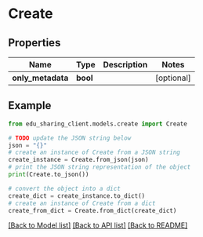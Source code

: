 # Create


## Properties

Name | Type | Description | Notes
------------ | ------------- | ------------- | -------------
**only_metadata** | **bool** |  | [optional] 

## Example

```python
from edu_sharing_client.models.create import Create

# TODO update the JSON string below
json = "{}"
# create an instance of Create from a JSON string
create_instance = Create.from_json(json)
# print the JSON string representation of the object
print(Create.to_json())

# convert the object into a dict
create_dict = create_instance.to_dict()
# create an instance of Create from a dict
create_from_dict = Create.from_dict(create_dict)
```
[[Back to Model list]](../README.md#documentation-for-models) [[Back to API list]](../README.md#documentation-for-api-endpoints) [[Back to README]](../README.md)


